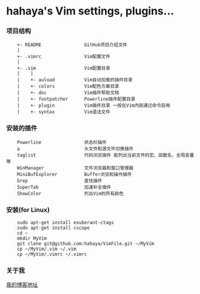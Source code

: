 hahaya's Vim settings, plugins...
======================================

### 项目结构 ###
		+- README                GitHub项目介绍文件
		|
		+- .vimrc                Vim配置文件
		|
		+- .vim                  Vim配置目录
		|    |
		|    +- auload           Vim自动加载的插件目录
		|    +- colors           Vim配色方案目录
		|    +- doc              Vim插件帮助文档
		|    +- fontpatcher      Powerline插件配置目录
		|    +- plugin           Vim插件目录 一般在Vim内部通过命令启用
		|    +- syntax           Vim语法文件

### 安装的插件 ###
		Powerline                状态栏插件
		a                        头文件和源文件切换插件 
		taglist                  代码浏览插件 能列出当前文件的宏、函数名、全局变量等
		WinManager               文件浏览器和窗口管理器
		MiniBufExplorer          Buffer浏览和操作插件
		Grep                     查找插件
		SuperTab                 加速补全插件
		ShowColor                列出Vim的所有颜色

### 安装(for Linux) ###
		sudo apt-get install exuberant-ctags
		sudo apt-get install cscope
		cd ~
		mkdir MyVim
		git clone git@github.com:hahaya/VimFile.git ~/MyVim
		cp ~/MyVim/.vim ~/.vim
		cp ~/MyVim/.vimrc ~/.vimrc

### 关于我 ###
[我的博客地址](http://blog.csdn.net/qiurisuixiang)
